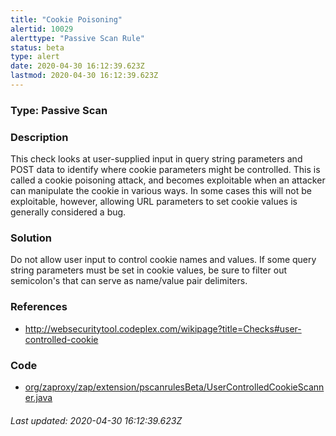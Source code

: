 ```yaml
---
title: "Cookie Poisoning"
alertid: 10029
alerttype: "Passive Scan Rule"
status: beta
type: alert
date: 2020-04-30 16:12:39.623Z
lastmod: 2020-04-30 16:12:39.623Z
---
```

### Type: Passive Scan

### Description
This check looks at user-supplied input in query string parameters and POST data to identify where cookie parameters might be controlled. This is called a cookie poisoning attack, and becomes exploitable when an attacker can manipulate the cookie in various ways. In some cases this will not be exploitable, however, allowing URL parameters to set cookie values is generally considered a bug.

### Solution

Do not allow user input to control cookie names and values. If some query string parameters must be set in cookie values, be sure to filter out semicolon's that can serve as name/value pair delimiters.

### References

* http://websecuritytool.codeplex.com/wikipage?title=Checks#user-controlled-cookie

### Code

 * [org/zaproxy/zap/extension/pscanrulesBeta/UserControlledCookieScanner.java](https://github.com/zaproxy/zap-extensions/blob/master/addOns/pscanrulesBeta/src/main/java/org/zaproxy/zap/extension/pscanrulesBeta/UserControlledCookieScanner.java)

###### Last updated: 2020-04-30 16:12:39.623Z
